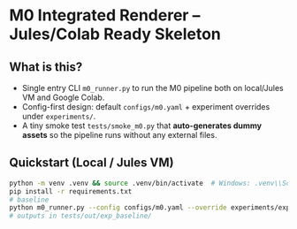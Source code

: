 # M0 Integrated Renderer – Jules/Colab Ready Skeleton

## What is this?
- Single entry CLI `m0_runner.py` to run the M0 pipeline both on local/Jules VM and Google Colab.
- Config-first design: default `configs/m0.yaml` + experiment overrides under `experiments/`.
- A tiny smoke test `tests/smoke_m0.py` that **auto-generates dummy assets** so the pipeline runs without any external files.

## Quickstart (Local / Jules VM)
```bash
python -m venv .venv && source .venv/bin/activate  # Windows: .venv\\Scripts\\activate
pip install -r requirements.txt
# baseline
python m0_runner.py --config configs/m0.yaml --override experiments/exp_baseline.yaml
# outputs in tests/out/exp_baseline/
